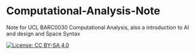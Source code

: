 # Computational-Analysis-Note
Note for UCL BARC0030 Computational Analysis, also a introduction to AI and design and Space Syntax

[![License: CC BY-SA 4.0](https://img.shields.io/badge/License-CC%20BY--SA%204.0-lightgrey.svg)](https://creativecommons.org/licenses/by-sa/4.0/)

